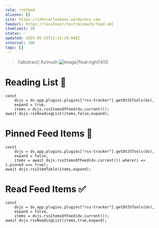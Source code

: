 ```yaml
---
role: rssfeed
aliases: []
site: https://johncarlosbaez.wordpress.com
feedurl: https://localhost/test/Azimuth/feed.xml
itemlimit: 10
status: ✅
updated: 2025-05-25T12:21:29.848Z
interval: 206
tags: []
---
```


> [!abstract] Azimuth
> ![image|float:right|400](https://s0.wp.com/i/buttonw-com.png) 

# Reading List 📑

~~~dataviewjs
const
	dvjs = dv.app.plugins.plugins["rss-tracker"].getDVJSTools(dv),
	expand = true,
	items = dvjs.rssItemsOfFeed(dv.current());
await dvjs.rssReadingList(items,false,expand);
~~~

# Pinned Feed Items 📍

~~~dataviewjs
const
	dvjs = dv.app.plugins.plugins["rss-tracker"].getDVJSTools(dv),
	expand = false,
	items = await dvjs.rssItemsOfFeed(dv.current()).where(i => i.pinned === true);
await dvjs.rssItemTable(items,expand);
~~~

# Read Feed Items ✅

~~~dataviewjs
const
	dvjs = dv.app.plugins.plugins["rss-tracker"].getDVJSTools(dv),
	expand = false,
	items = dvjs.rssItemsOfFeed(dv.current());
await dvjs.rssReadingList(items,true,expand);
~~~
